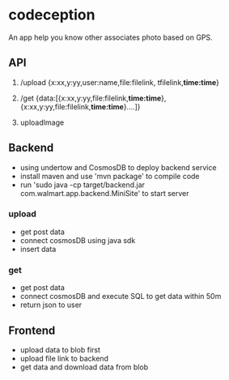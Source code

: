 # codeception

An app help you know other associates photo based on GPS. 

## API

1. /upload
{x:xx,y:yy,user:name,file:filelink, tfilelink,**time:time**}

2. /get
{data:[{x:xx,y:yy,file:filelink,**time:time**},{x:xx,y:yy,file:filelink,**time:time**}....]}
3. uploadImage

## Backend 

- using undertow and CosmosDB to deploy backend service
- install maven and use 'mvn package' to compile code 
- run 'sudo java -cp target/backend.jar com.walmart.app.backend.MiniSite' to start server


### upload

- get post data
- connect cosmosDB using java sdk
- insert data

### get

- get post data
- connect cosmosDB and execute SQL to get data within 50m
- return json to user

## Frontend

- upload data to blob first
- upload file link to backend
- get data and download data from blob
